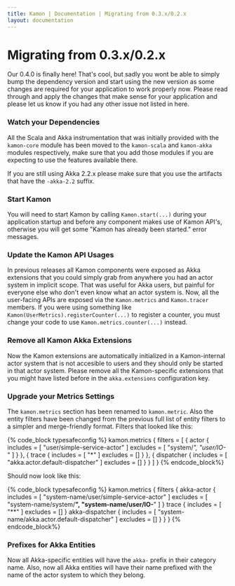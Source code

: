 ```yaml
---
title: Kamon | Documentation | Migrating from 0.3.x/0.2.x
layout: documentation
---
```


Migrating from 0.3.x/0.2.x
==========================

Our 0.4.0 is finally here! That's cool, but sadly you wont be able to simply bump the dependency version and start using
the new version as some changes are required for your application to work properly now. Please read through and apply
the changes that make sense for your application and please let us know if you had any other issue not listed in here.


### Watch your Dependencies ###

All the Scala and Akka instrumentation that was initially provided with the `kamon-core` module has been moved to the
`kamon-scala` and `kamon-akka` modules respectively, make sure that you add those modules if you are expecting to use
the features available there.

If you are still using Akka 2.2.x please make sure that you use the artifacts that have the `-akka-2.2` suffix.


### Start Kamon ###

You will need to start Kamon by calling `Kamon.start(...)` during your application startup and before any component
makes use of Kamon API's, otherwise you will get some "Kamon has already been started." error messages.


### Update the Kamon API Usages ###

In previous releases all Kamon components were exposed as Akka extensions that you could simply grab from anywhere you
had an actor system in implicit scope. That was useful for Akka users, but painful for everyone else who don't even know
what an actor system is. Now, all the user-facing APIs are exposed via the `Kamon.metrics` and `Kamon.tracer` members.
If you were using something like `Kamon(UserMetrics).registerCounter(...)` to register a counter, you must change
your code to use `Kamon.metrics.counter(...)` instead.


### Remove all Kamon Akka Extensions ###

Now the Kamon extensions are automatically initialized in a Kamon-internal actor system that is not accesible to users
and they should only be started in that actor system. Please remove all the Kamon-specific extensions that you might
have listed before in the `akka.extensions` configuration key.


### Upgrade your Metrics Settings ###

The `kamon.metrics` section has been renamed to `kamon.metric`. Also the entity filters have been changed from the previous
full list of entity filters to a simpler and merge-friendly format. Filters that looked like this:

{% code_block typesafeconfig %}
kamon.metrics {
  filters = [
    {
      actor {
        includes = [ "user/simple-service-actor" ]
        excludes = [ "system/*", "user/IO-*" ]
      }
    },
    {
      trace {
        includes = [ "*" ]
        excludes = []
      }
    },
    {
      dispatcher {
        includes = [ "akka.actor.default-dispatcher" ]
        excludes = []
      }
    }
  ]
}
{% endcode_block%}

Should now look like this:

{% code_block typesafeconfig %}
kamon.metrics {
  filters {
    akka-actor {
      includes = [ "system-name/user/simple-service-actor" ]
      excludes = [ "system-name/system/**", "system-name/user/IO-**" ]
    }
    trace {
      includes = [ "**" ]
      excludes = []
    }
    akka-dispatcher {
      includes = [ "system-name/akka.actor.default-dispatcher" ]
      excludes = []
    }
  }
}
{% endcode_block%}


### Prefixes for Akka Entities ###

Now all Akka-specific entities will have the `akka-` prefix in their category name. Also, now all Akka entities will have
their name prefixed with the name of the actor system to which they belong.
